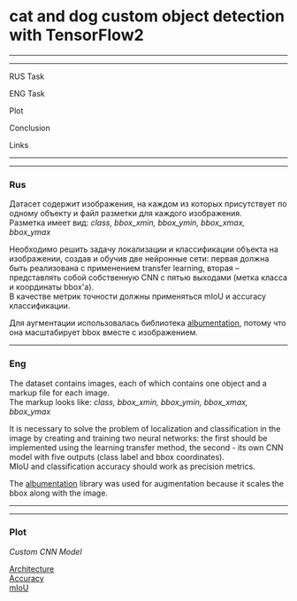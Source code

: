 # cat and dog custom object detection with TensorFlow2
---
---
RUS Task

ENG Task

Plot

Conclusion

Links

---
---
### Rus
Датасет содержит изображения, на каждом из которых присутствует по одному объекту и файл разметки для каждого изображения.
<br>Разметка имеет вид: *class, bbox_xmin, bbox_ymin, bbox_xmax, bbox_ymax*

Необходимо решить задачу локализации и классификации объекта на изображении, создав и обучив 
две  нейронные  сети:  первая  должна  быть  реализована  с  применением  transfer  learning,  вторая  – 
представлять собой собственную CNN с пятью выходами (метка класса и координаты bbox'а). 
<br>В качестве метрик точности должны применяться mIoU и accuracy классификации.

Для аугментации использовалась библиотека [albumentation](https://albumentations.ai/), потому что она масштабирует bbox вместе с изображением.

---
### Eng
The dataset contains images, each of which contains one object and a markup file for each image.
<br>The markup looks like: *class, bbox_xmin, bbox_ymin, bbox_xmax, bbox_ymax*

It is necessary to solve the problem of localization and classification in the image by creating and training two neural networks: the first should be implemented using the learning transfer method, the second - its own CNN model with five outputs (class label and bbox coordinates).
<br>MIoU and classification accuracy should work as precision metrics.

The [albumentation](https://albumentations.ai/) library was used for augmentation because it scales the bbox along with the image. 

---
---

### Plot

_Custom CNN Model_

[Architecture]()
<br>[Accuracy]()
<br>[mIoU]()

